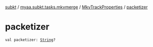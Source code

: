 [subkt](../../index.md) / [myaa.subkt.tasks.mkvmerge](../index.md) / [MkvTrackProperties](index.md) / [packetizer](./packetizer.md)

# packetizer

`val packetizer: `[`String`](https://kotlinlang.org/api/latest/jvm/stdlib/kotlin/-string/index.html)`?`